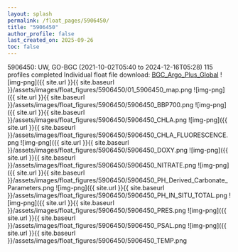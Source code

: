 ```yaml
---
layout: splash
permalink: /float_pages/5906450/
title: "5906450"
author_profile: false
last_created_on: 2025-09-26
toc: false
---
```

 
5906450: UW, GO-BGC (2021-10-02T05:40 to 2024-12-16T05:28)
115 profiles completed
Individual float file download: [BGC_Argo_Plus_Global](https://ftp.soest.hawaii.edu/bgc_argo_plus/Individual_Floats/outliers_removed/5906450_Sprof_processed.nc)
![img-png]({{ site.url }}{{ site.baseurl }}/assets/images/float_figures/5906450/01_5906450_map.png
![img-png]({{ site.url }}{{ site.baseurl }}/assets/images/float_figures/5906450/5906450_BBP700.png
![img-png]({{ site.url }}{{ site.baseurl }}/assets/images/float_figures/5906450/5906450_CHLA.png
![img-png]({{ site.url }}{{ site.baseurl }}/assets/images/float_figures/5906450/5906450_CHLA_FLUORESCENCE.png
![img-png]({{ site.url }}{{ site.baseurl }}/assets/images/float_figures/5906450/5906450_DOXY.png
![img-png]({{ site.url }}{{ site.baseurl }}/assets/images/float_figures/5906450/5906450_NITRATE.png
![img-png]({{ site.url }}{{ site.baseurl }}/assets/images/float_figures/5906450/5906450_PH_Derived_Carbonate_Parameters.png
![img-png]({{ site.url }}{{ site.baseurl }}/assets/images/float_figures/5906450/5906450_PH_IN_SITU_TOTAL.png
![img-png]({{ site.url }}{{ site.baseurl }}/assets/images/float_figures/5906450/5906450_PRES.png
![img-png]({{ site.url }}{{ site.baseurl }}/assets/images/float_figures/5906450/5906450_PSAL.png
![img-png]({{ site.url }}{{ site.baseurl }}/assets/images/float_figures/5906450/5906450_TEMP.png

